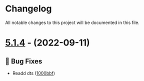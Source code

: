 # Changelog

All notable changes to this project will be documented in this file.

# [5.1.4](https://github.com/imranbarbhuiya/duration/compare/v5.1.3...v5.1.4) - (2022-09-11)

## 🐛 Bug Fixes

- Readd dts ([1000bbf](https://github.com/imranbarbhuiya/duration/commit/1000bbfd16316e70039886d206931a01eeff619a))

